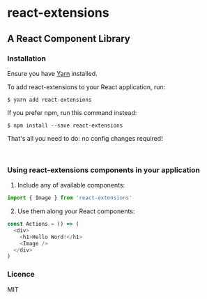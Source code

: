 # react-extensions

## A React Component Library

### Installation

Ensure you have [Yarn](https://yarnpkg.com/lang/en/) installed.

To add react-extensions to your React application, run:

```
$ yarn add react-extensions
```

If you prefer npm, run this command instead:

```
$ npm install --save react-extensions
```

That's all you need to do: no config changes required!

&nbsp;
&nbsp;

### Using react-extensions components in your application

1. Include any of available components:

```js
import { Image } from 'react-extensions'
```

2. Use them along your React components:

```js
const Actions = () => (
  <div>
    <h1>Hello Word!</h1>
    <Image />
  </div>
)
```
### Licence
MIT
